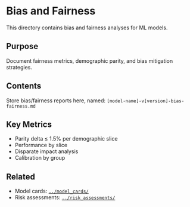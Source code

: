 # Bias and Fairness

This directory contains bias and fairness analyses for ML models.

## Purpose

Document fairness metrics, demographic parity, and bias mitigation strategies.

## Contents

Store bias/fairness reports here, named: `[model-name]-v[version]-bias-fairness.md`

## Key Metrics

- Parity delta ≤ 1.5% per demographic slice
- Performance by slice
- Disparate impact analysis
- Calibration by group

## Related

- Model cards: [`../model_cards/`](../model_cards/)
- Risk assessments: [`../risk_assessments/`](../risk_assessments/)

